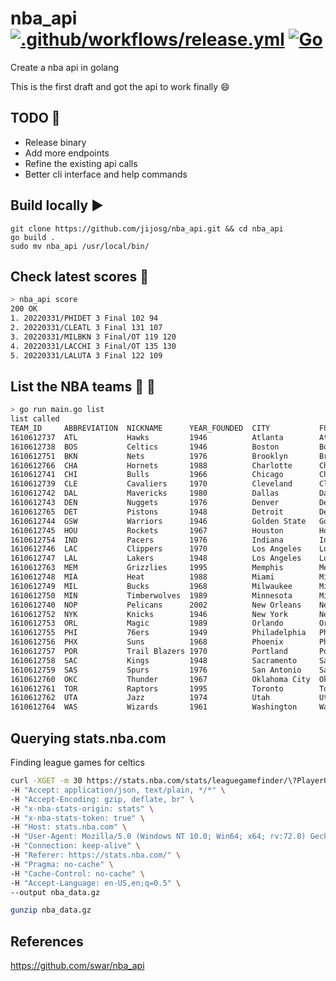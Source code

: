 # nba_api [![.github/workflows/release.yml](https://github.com/jijosg/nba_api/actions/workflows/release.yml/badge.svg)](https://github.com/jijosg/nba_api/actions/workflows/release.yml) [![Go](https://github.com/jijosg/nba_api/actions/workflows/go.yml/badge.svg)](https://github.com/jijosg/nba_api/actions/workflows/go.yml)

Create a nba api in golang

This is the first draft and got the api to work finally :smile:

## TODO :notebook_with_decorative_cover:
- Release binary
- Add more endpoints
- Refine the existing api calls
- Better cli interface and help commands

## Build locally :arrow_forward:

```
git clone https://github.com/jijosg/nba_api.git && cd nba_api
go build .
sudo mv nba_api /usr/local/bin/
```
## Check latest scores :rocket:

```bash
> nba_api score 
200 OK
1. 20220331/PHIDET 3 Final 102 94
2. 20220331/CLEATL 3 Final 131 107
3. 20220331/MILBKN 3 Final/OT 119 120
4. 20220331/LACCHI 3 Final/OT 135 130
5. 20220331/LALUTA 3 Final 122 109
```
## List the NBA teams :basketball: :notebook:

```bash
> go run main.go list 
list called
TEAM_ID     ABBREVIATION  NICKNAME      YEAR_FOUNDED  CITY           FULLNAME                STATE
1610612737  ATL           Hawks         1946          Atlanta        Atlanta Hawks           Atlanta
1610612738  BOS           Celtics       1946          Boston         Boston Celtics          Massachusetts
1610612751  BKN           Nets          1976          Brooklyn       Brooklyn Nets           New York
1610612766  CHA           Hornets       1988          Charlotte      Charlotte Hornets       North Carolina
1610612741  CHI           Bulls         1966          Chicago        Chicago Bulls           Illinois
1610612739  CLE           Cavaliers     1970          Cleveland      Cleveland Cavaliers     Ohio
1610612742  DAL           Mavericks     1980          Dallas         Dallas Mavericks        Texas
1610612743  DEN           Nuggets       1976          Denver         Denver Nuggets          Colorado
1610612765  DET           Pistons       1948          Detroit        Detroit Pistons         Michigan
1610612744  GSW           Warriors      1946          Golden State   Golden State Warriors   California
1610612745  HOU           Rockets       1967          Houston        Houston Rockets         Texas
1610612754  IND           Pacers        1976          Indiana        Indiana Pacers          Indiana
1610612746  LAC           Clippers      1970          Los Angeles    Los Angeles Clippers    California
1610612747  LAL           Lakers        1948          Los Angeles    Los Angeles Lakers      California
1610612763  MEM           Grizzlies     1995          Memphis        Memphis Grizzlies       Tennessee
1610612748  MIA           Heat          1988          Miami          Miami Heat              Florida
1610612749  MIL           Bucks         1968          Milwaukee      Milwaukee Bucks         Wisconsin
1610612750  MIN           Timberwolves  1989          Minnesota      Minnesota Timberwolves  Minnesota
1610612740  NOP           Pelicans      2002          New Orleans    New Orleans Pelicans    Louisiana
1610612752  NYK           Knicks        1946          New York       New York Knicks         New York
1610612753  ORL           Magic         1989          Orlando        Orlando Magic           Florida
1610612755  PHI           76ers         1949          Philadelphia   Philadelphia 76ers      Pennsylvania
1610612756  PHX           Suns          1968          Phoenix        Phoenix Suns            Arizona
1610612757  POR           Trail Blazers 1970          Portland       Portland Trail Blazers  Oregon
1610612758  SAC           Kings         1948          Sacramento     Sacramento Kings        California
1610612759  SAS           Spurs         1976          San Antonio    San Antonio Spurs       Texas
1610612760  OKC           Thunder       1967          Oklahoma City  Oklahoma City Thunder   Oklahoma
1610612761  TOR           Raptors       1995          Toronto        Toronto Raptors         Ontario
1610612762  UTA           Jazz          1974          Utah           Utah Jazz               Utah
1610612764  WAS           Wizards       1961          Washington     Washington Wizards      District of Columbia
```

## Querying stats.nba.com
Finding league games for celtics
```bash
curl -XGET -m 30 https://stats.nba.com/stats/leaguegamefinder/\?PlayerOrTeam\='T'\&\&TeamID\=1610612738 \
-H "Accept: application/json, text/plain, */*" \
-H "Accept-Encoding: gzip, deflate, br" \
-H "x-nba-stats-origin: stats" \
-H "x-nba-stats-token: true" \
-H "Host: stats.nba.com" \
-H "User-Agent: Mozilla/5.0 (Windows NT 10.0; Win64; x64; rv:72.0) Gecko/20100101 Firefox/72.0" \
-H "Connection: keep-alive" \
-H "Referer: https://stats.nba.com/" \
-H "Pragma: no-cache" \
-H "Cache-Control: no-cache" \
-H "Accept-Language: en-US,en;q=0.5" \
--output nba_data.gz

gunzip nba_data.gz
```

## References
https://github.com/swar/nba_api
